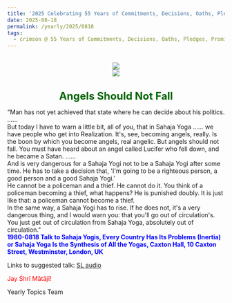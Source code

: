 ```yaml
---
title: '2025 Celebrating 55 Years of Commitments, Decisions, Oaths, Pledges, Promises, and Vows, Post 15'
date: 2025-08-18
permalink: /yearly/2025/0818
tags:
  - crimson @ 55 Years of Commitments, Decisions, Oaths, Pledges, Promises, and Vows
---
```


<br>
<div style="text-align: center"><img src="https://pub-b6058b8fc5314638989cdd5e49178be6.r2.dev/2025_55_Years.png" /></div>

<div style="text-align: center"><img src="https://pub-b6058b8fc5314638989cdd5e49178be6.r2.dev/1980-0826_Talk_to_Sahaja_Yogis_(Rakshabandhan_Day)_Caxton_Hall_10_Caxton_Street_Westminster_London_UK_01_(Asha_and_Peter_Brownscombe_Collection).png" /></div>

<br>
<p style="color:DarkGreen; text-align:center">
<font size="+2"><b>Angels Should Not Fall</b><br></font>
</p>

<p>
"Man has not yet achieved that state where he can decide about his politics.<br>
......<br>
But today I have to warn a little bit, all of you, that in Sahaja Yoga ...... we have people who get into Realization. It's, see, becoming angels, really. Is the boon by which you become angels, real angelic. But angels should not fall. You must have heard about an angel called Lucifer who fell down, and he became a Satan. 
......<br>
And is very dangerous for a Sahaja Yogi not to be a Sahaja Yogi after some time. He has to take a decision that, 'I'm going to be a righteous person, a good person and a good Sahaja Yogi.'<br>
He cannot be a policeman and a thief. He cannot do it. You think of a policeman becoming a thief, what happens? He is punished doubly. It is just like that: a policeman cannot become a thief.<br>
In the same way, a Sahaja Yogi has to rise. If he does not, it's a very dangerous thing, and I would warn you: that you'll go out of circulation's. You just get out of circulation from Sahaja Yoga, absolutely out of circulation."<br>
<font color="blue"><b>1980-0818 Talk to Sahaja Yogis, Every Country Has Its Problems (Inertia) or Sahaja Yoga Is the Synthesis of All the Yogas, Caxton Hall, 10 Caxton Street, Westminster, London, UK</b></font><br>
</p>

Links to suggested talk: <a href="https://soundcloud.com/sahaja-library/1980-0818-every-country-has"> SL audio</a><br>

<p style="color:red;">Jay Śhrī Mātājī!<br></p>

<p>Yearly Topics Team</p>